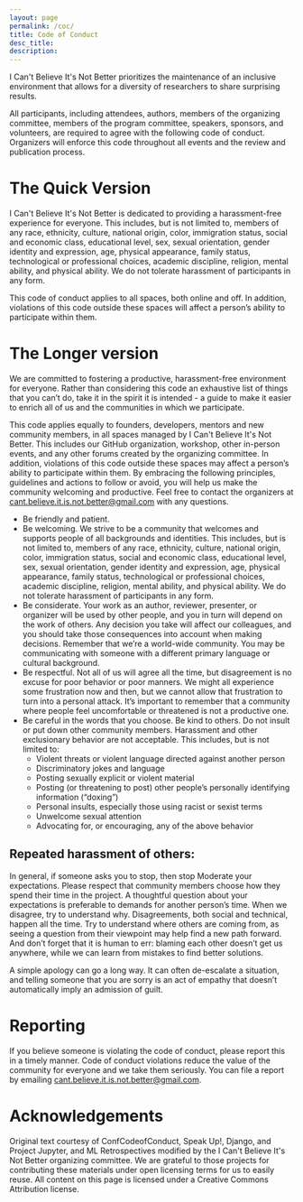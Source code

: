 ```yaml
---
layout: page
permalink: /coc/
title: Code of Conduct
desc_title:
description:
---
```


I Can't Believe It's Not Better prioritizes the maintenance of an inclusive environment that allows for a diversity of researchers to share surprising results.

All participants, including attendees, authors, members of the organizing committee, members of the program committee, speakers, sponsors, and volunteers, are required to agree with the following code of conduct. Organizers will enforce this code throughout all events and the review and publication process.

# The Quick Version

I Can't Believe It's Not Better is dedicated to providing a harassment-free experience for everyone. This includes, but is not limited to, members of any race, ethnicity, culture, national origin, color, immigration status, social and economic class, educational level, sex, sexual orientation, gender identity and expression, age, physical appearance, family status, technological or professional choices, academic discipline, religion, mental ability, and physical ability. We do not tolerate harassment of participants in any form.

This code of conduct applies to all spaces, both online and off. In addition, violations of this code outside these spaces will affect a person’s ability to participate within them.

# The Longer version

We are committed to fostering a productive, harassment-free environment for everyone. Rather than considering this code an exhaustive list of things that you can’t do, take it in the spirit it is intended - a guide to make it easier to enrich all of us and the communities in which we participate.

This code applies equally to founders, developers, mentors and new community members, in all spaces managed by I Can't Believe It's Not Better. This includes our GitHub organization, workshop, other in-person events, and any other forums created by the organizing committee. In addition, violations of this code outside these spaces may affect a person’s ability to participate within them. By embracing the following principles, guidelines and actions to follow or avoid, you will help us make the community welcoming and productive. Feel free to contact the organizers at cant.believe.it.is.not.better@gmail.com with any questions.

- Be friendly and patient.
- Be welcoming. We strive to be a community that welcomes and supports people of all backgrounds and identities. This includes, but is not limited to, members of any race, ethnicity, culture, national origin, color, immigration status, social and economic class, educational level, sex, sexual orientation, gender identity and expression, age, physical appearance, family status, technological or professional choices, academic discipline, religion, mental ability, and physical ability. We do not tolerate harassment of participants in any form.
- Be considerate. Your work as an author, reviewer, presenter, or organizer will be used by other people, and you in turn will depend on the work of others. Any decision you take will affect our colleagues, and you should take those consequences into account when making decisions. Remember that we’re a world-wide community. You may be communicating with someone with a different primary language or cultural background.
- Be respectful. Not all of us will agree all the time, but disagreement is no excuse for poor behavior or poor manners. We might all experience some frustration now and then, but we cannot allow that frustration to turn into a personal attack. It’s important to remember that a community where people feel uncomfortable or threatened is not a productive one.
- Be careful in the words that you choose. Be kind to others. Do not insult or put down other community members. Harassment and other exclusionary behavior are not acceptable. This includes, but is not limited to:
  - Violent threats or violent language directed against another person
  - Discriminatory jokes and language
  - Posting sexually explicit or violent material
  - Posting (or threatening to post) other people’s personally identifying information (“doxing”)
  - Personal insults, especially those using racist or sexist terms
  - Unwelcome sexual attention
  - Advocating for, or encouraging, any of the above behavior


## Repeated harassment of others:

In general, if someone asks you to stop, then stop
Moderate your expectations. Please respect that community members choose how they spend their time in the project. A thoughtful question about your expectations is preferable to demands for another person’s time.
When we disagree, try to understand why. Disagreements, both social and technical, happen all the time. Try to understand where others are coming from, as seeing a question from their viewpoint may help find a new path forward. And don’t forget that it is human to err: blaming each other doesn’t get us anywhere, while we can learn from mistakes to find better solutions.

A simple apology can go a long way. It can often de-escalate a situation, and telling someone that you are sorry is an act of empathy that doesn’t automatically imply an admission of guilt.

# Reporting

If you believe someone is violating the code of conduct, please report this in a timely manner. Code of conduct violations reduce the value of the community for everyone and we take them seriously. You can file a report by emailing cant.believe.it.is.not.better@gmail.com.

# Acknowledgements

Original text courtesy of ConfCodeofConduct, Speak Up!, Django, and Project Jupyter, and ML Retrospectives modified by the I Can't Believe It's Not Better organizing committee. We are grateful to those projects for contributing these materials under open licensing terms for us to easily reuse. All content on this page is licensed under a Creative Commons Attribution license.
